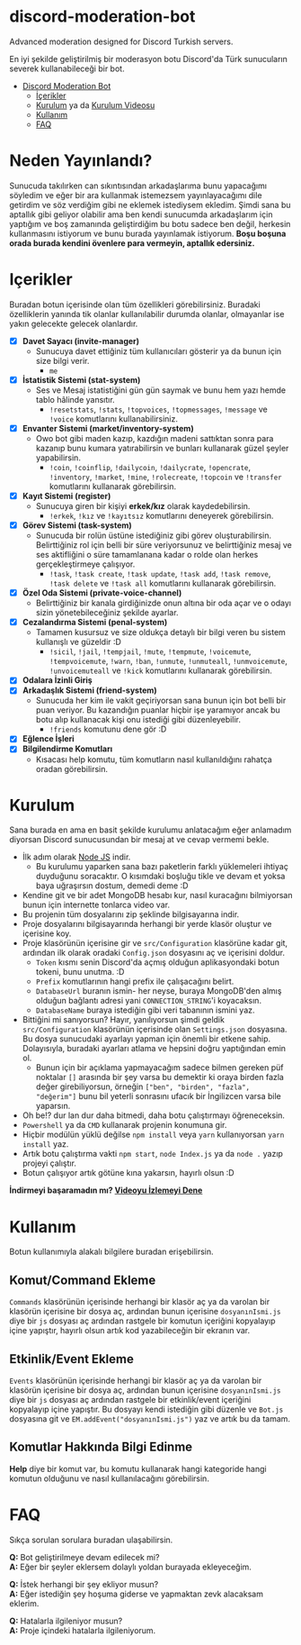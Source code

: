 # discord-moderation-bot
 Advanced moderation designed for Discord Turkish servers.

 En iyi şekilde geliştirilmiş bir moderasyon botu Discord'da Türk sunucuların severek kullanabileceği bir bot.
 
- [Discord Moderation Bot](#discord-moderation-bot)
    - [İçerikler](#içerikler)
    - [Kurulum](#kurulum) ya da [Kurulum Videosu](https://youtu.be/xau_vBwhqAI)
    - [Kullanım](#kullanım)
    - [FAQ](#faq)
    
    
# Neden Yayınlandı?
 Sunucuda takılırken can sıkıntısından arkadaşlarıma bunu yapacağımı söyledim ve eğer bir ara kullanmak istemezsem yayınlayacağımı dile getirdim ve söz verdiğim gibi ne eklemek istediysem ekledim. Şimdi sana bu aptallık gibi geliyor olabilir ama ben kendi sunucumda arkadaşlarım için yaptığım ve boş zamanında geliştirdiğim bu botu sadece ben değil, herkesin kullanmasını istiyorum ve bunu burada yayınlamak istiyorum. **Boşu boşuna orada burada kendini övenlere para vermeyin, aptallık edersiniz.**
    
# Içerikler
 Buradan botun içerisinde olan tüm özellikleri görebilirsiniz. Buradaki özelliklerin yanında tik olanlar kullanılabilir durumda olanlar, olmayanlar ise yakın gelecekte gelecek olanlardır.
 - [x] **Davet Sayacı (invite-manager)**
   * Sunucuya davet ettiğiniz tüm kullanıcıları gösterir ya da bunun için size bilgi verir.
     * `me`
 - [x] **İstatistik Sistemi (stat-system)**
   * Ses ve Mesaj istatistiğini gün gün saymak ve bunu hem yazı hemde tablo hâlinde yansıtır.
     * `!resetstats`, `!stats`, `!topvoices`, `!topmessages`, `!message` ve `!voice` komutlarını kullanabilirsiniz.
 - [x] **Envanter Sistemi (market/inventory-system)**
   * Owo bot gibi maden kazıp, kazdığın madeni sattıktan sonra para kazanıp bunu kumara yatırabilirsin ve bunları kullanarak güzel şeyler yapabilirsin.
     * `!coin`, `!coinflip`, `!dailycoin`, `!dailycrate`, `!opencrate`, `!inventory`, `!market`, `!mine`, `!rolecreate`, `!topcoin` ve `!transfer` komutlarını kullanarak görebilirsin.
 - [x] **Kayıt Sistemi (register)**
   * Sunucuya giren bir kişiyi **erkek/kız** olarak kaydedebilirsin.
     * `!erkek`, `!kız` ve `!kayıtsız` komutlarını deneyerek görebilirsin.
 - [x] **Görev Sistemi (task-system)**
   * Sunucuda bir rolün üstüne istediğiniz gibi görev oluşturabilirsin. Belirttiğiniz rol için belli bir süre veriyorsunuz ve belirttiğiniz mesaj ve ses aktifliğini o süre tamamlanana kadar o rolde olan herkes gerçekleştirmeye çalışıyor.
     * `!task`, `!task create`, `!task update`, `!task add`, `!task remove`, `!task delete` ve `!task all` komutlarını kullanarak görebilirsin.
 - [x] **Özel Oda Sistemi (private-voice-channel)**
   * Belirttiğiniz bir kanala girdiğinizde onun altına bir oda açar ve o odayı sizin yönetebileceğiniz şekilde ayarlar.
 - [x] **Cezalandırma Sistemi (penal-system)**
   * Tamamen kusursuz ve size oldukça detaylı bir bilgi veren bu sistem kullanışlı ve güzeldir :D
     * `!sicil`, `!jail`, `!tempjail`, `!mute`, `!tempmute`, `!voicemute`, `!tempvoicemute`, `!warn`, `!ban`, `!unmute`, `!unmuteall`, `!unmvoicemute`, `!unvoicemuteall` ve `!kick` komutlarını kullanarak görebilirsin.
 - [x] **Odalara İzinli Giriş**
 - [x] **Arkadaşlık Sistemi (friend-system)**
   * Sunucuda her kim ile vakit geçiriyorsan sana bunun için bot belli bir puan veriyor. Bu kazandığın puanlar hiçbir işe yaramıyor ancak bu botu alıp kullanacak kişi onu istediği gibi düzenleyebilir.
     * `!friends` komutunu dene gör :D
 - [x] **Eğlence İşleri**
 - [x] **Bilgilendirme Komutları**
   * Kısacası help komutu, tüm komutların nasıl kullanıldığını rahatça oradan görebilirsin.


# Kurulum
Sana burada en ama en basit şekilde kurulumu anlatacağım eğer anlamadım diyorsan Discord sunucusundan bir mesaj at ve cevap vermemi bekle.

* İlk adım olarak [Node JS](https://nodejs.org/en/) indir.
  * Bu kurulumu yaparken sana bazı paketlerin farklı yüklemeleri ihtiyaç duyduğunu soracaktır. O kısımdaki boşluğu tikle ve devam et yoksa baya uğraşırsın dostum, demedi deme :D
* Kendine git ve bir adet MongoDB hesabı kur, nasıl kuracağını bilmiyorsan bunun için internette tonlarca video var.
* Bu projenin tüm dosyalarını zip şeklinde bilgisayarına indir.
* Proje dosyalarını bilgisayarında herhangi bir yerde klasör oluştur ve içerisine koy.
* Proje klasörünün içerisine gir ve `src/Configuration` klasörüne kadar git, ardından ilk olarak oradaki `Config.json` dosyasını aç ve içerisini doldur.
  * `Token` kısmı senin Discord'da açmış olduğun aplikasyondaki botun tokeni, bunu unutma. :D
  * `Prefix` komutlarının hangi prefix ile çalışacağını belirt.
  * `DatabaseUrl` buranın ismin- her neyse, buraya MongoDB'den almış olduğun bağlantı adresi yani `CONNECTION_STRING`'i koyacaksın.
  * `DatabaseName` buraya istediğin gibi veri tabanının ismini yaz.
* Bittiğini mi sanıyorsun? Hayır, yanılıyorsun şimdi geldik `src/Configuration` klasörünün içerisinde olan `Settings.json` dosyasına. Bu dosya sunucudaki ayarlayı yapman için önemli bir etkene sahip. Dolayısıyla, buradaki ayarları atlama ve hepsini doğru yaptığından emin ol.
  * Bunun için bir açıklama yapmayacağım sadece bilmen gereken püf noktalar `[]` arasında bir şey varsa bu demektir ki oraya birden fazla değer girebiliyorsun, örneğin `["ben", "birden", "fazla", "değerim"]` bunu bil yeterli sonrasını ufacık bir İngilizcen varsa bile yaparsın.
* Oh be!? dur lan dur daha bitmedi, daha botu çalıştırmayı öğreneceksin.
* `Powershell` ya da `CMD` kullanarak projenin konumuna gir.
* Hiçbir modülün yüklü değilse `npm install` veya `yarn` kullanıyorsan `yarn install` yaz.
* Artık botu çalıştırma vakti `npm start`, `node Index.js` ya da `node .` yazıp projeyi çalıştır.
* Botun çalışıyor artık götüne kına yakarsın, hayırlı olsun :D

**İndirmeyi başaramadın mı? [Videoyu İzlemeyi Dene](https://youtu.be/xau_vBwhqAI)**

# Kullanım
Botun kullanımıyla alakalı bilgilere buradan erişebilirsin.

## Komut/Command Ekleme
`Commands` klasörünün içerisinde herhangi bir klasör aç ya da varolan bir klasörün içerisine bir dosya aç, ardından bunun içerisine `dosyanınIsmi.js` diye bir `js` dosyası aç ardından rastgele bir komutun içeriğini kopyalayıp içine yapıştır, hayırlı olsun artık kod yazabileceğin bir ekranın var.

## Etkinlik/Event Ekleme
`Events` klasörünün içerisinde herhangi bir klasör aç ya da varolan bir klasörün içerisine bir dosya aç, ardından bunun içerisine `dosyanınIsmi.js` diye bir `js` dosyası aç ardından rastgele bir etkinlik/event içeriğini kopyalayıp içine yapıştır. Bu dosyayı kendi istediğin gibi düzenle ve `Bot.js` dosyasına git ve `EM.addEvent("dosyanınIsmi.js")` yaz ve artık bu da tamam.

## Komutlar Hakkında Bilgi Edinme
**Help** diye bir komut var, bu komutu kullanarak hangi kategoride hangi komutun olduğunu ve nasıl kullanılacağını görebilirsin.

# FAQ
Sıkça sorulan sorulara buradan ulaşabilirsin.

**Q:** Bot geliştirilmeye devam edilecek mi?<br />
**A:** Eğer bir şeyler eklersem dolaylı yoldan burayada ekleyeceğim.

**Q:** İstek herhangi bir şey ekliyor musun?<br />
**A:** Eğer istediğin şey hoşuma giderse ve yapmaktan zevk alacaksam eklerim.

**Q:** Hatalarla ilgileniyor musun?<br />
**A:** Proje içindeki hatalarla ilgileniyorum.


